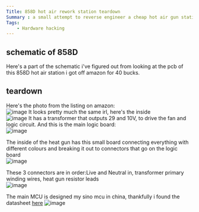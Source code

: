 ```yaml
---
Title: 858D hot air rework station teardown
Summary : a small attempt to reverse engineer a cheap hot air gun station bought from aliexpress
Tags:  
    - Hardware hacking
---
```


## schematic of 858D
Here's a part of the schematic i've figured out from looking at the pcb of this 858D hot air station i got off amazon for 40 bucks.
## teardown
Here's the photo from the listing on amazon:  
![image](https://github.com/bassusteur/858D-hot-air-station/assets/42449683/5a13ed8c-10aa-46e1-9b4e-6b7ce3fe6010.png)
It looks pretty much the same irl, here's the inside  
![image](https://github.com/bassusteur/858D-hot-air-station/assets/42449683/7590cbc2-2ec7-4fbb-9891-3517ccb70fae.png) 
It has a transformer that outputs 29 and 10V, to drive the fan and logic circuit.
And this is the main logic board:  
![image](https://github.com/bassusteur/858D-hot-air-station/assets/42449683/75266f30-c80d-4996-93c7-24f3167c1513) 

The inside of the heat gun has this small board connecting everything with different colours and breaking it out to connectors that go on the logic board  
![image](https://github.com/bassusteur/858D-hot-air-station/assets/42449683/fd44483b-4efb-43b7-92e0-d2d2b8010af6)

These 3 connectors are in order:Live and Neutral in, transformer primary winding wires, heat gun resistor leads  
![image](https://github.com/bassusteur/858D-hot-air-station/assets/42449683/98a184ce-519f-450e-89a6-fd7119d54bf8)

The main MCU is designed my sino mcu in china, thankfully i found the datasheet [here](https://www.sinomcu.com/upload/serviceSupport/serviceFile/usermanual/MC51F003A4%E7%94%A8%E6%88%B7%E6%89%8B%E5%86%8CV1.4.pdf)
![image](https://github.com/bassusteur/858D-hot-air-station/assets/42449683/46fdfadd-cc37-45de-87ba-e955419c2233)
